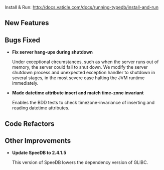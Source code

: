 Install & Run: http://docs.vaticle.com/docs/running-typedb/install-and-run


## New Features


## Bugs Fixed
- **Fix server hang-ups during shutdown**
  
  Under exceptional circumstances, such as when the server runs out of memory, the server could fail to shut down. We modify the server shutdown process and unexpected exception handler to shutdown in several stages, in the most severe case halting the JVM runtime immediately.
  
  
- **Made datetime attribute insert and match time-zone invariant**
  
  Enables the BDD tests to check timezone-invariance of inserting and reading datetime attributes.
  
  

## Code Refactors


## Other Improvements

- **Update SpeeDB to 2.4.1.5**

  This version of SpeeDB lowers the dependency version of GLIBC.
